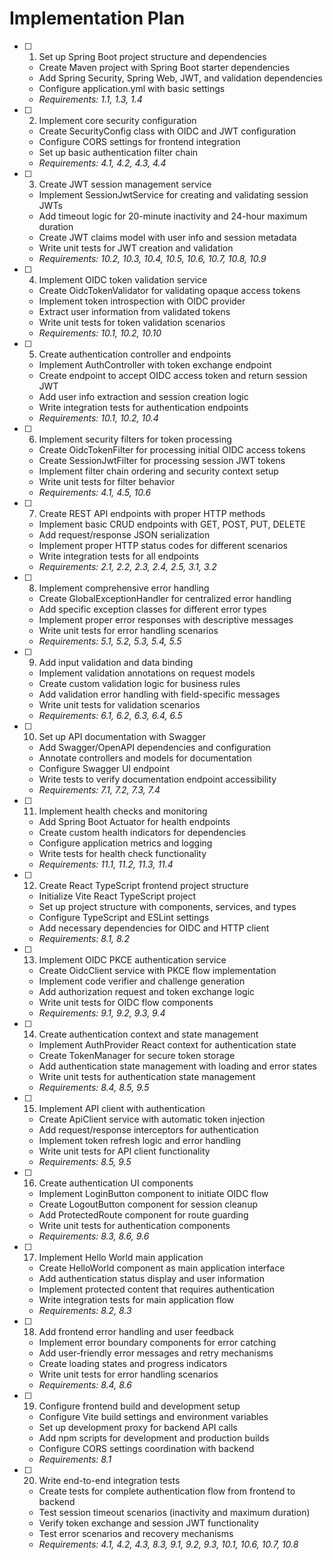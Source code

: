 # Implementation Plan

- [ ] 1. Set up Spring Boot project structure and dependencies
  - Create Maven project with Spring Boot starter dependencies
  - Add Spring Security, Spring Web, JWT, and validation dependencies
  - Configure application.yml with basic settings
  - _Requirements: 1.1, 1.3, 1.4_

- [ ] 2. Implement core security configuration
  - Create SecurityConfig class with OIDC and JWT configuration
  - Configure CORS settings for frontend integration
  - Set up basic authentication filter chain
  - _Requirements: 4.1, 4.2, 4.3, 4.4_

- [ ] 3. Create JWT session management service
  - Implement SessionJwtService for creating and validating session JWTs
  - Add timeout logic for 20-minute inactivity and 24-hour maximum duration
  - Create JWT claims model with user info and session metadata
  - Write unit tests for JWT creation and validation
  - _Requirements: 10.2, 10.3, 10.4, 10.5, 10.6, 10.7, 10.8, 10.9_

- [ ] 4. Implement OIDC token validation service
  - Create OidcTokenValidator for validating opaque access tokens
  - Implement token introspection with OIDC provider
  - Extract user information from validated tokens
  - Write unit tests for token validation scenarios
  - _Requirements: 10.1, 10.2, 10.10_

- [ ] 5. Create authentication controller and endpoints
  - Implement AuthController with token exchange endpoint
  - Create endpoint to accept OIDC access token and return session JWT
  - Add user info extraction and session creation logic
  - Write integration tests for authentication endpoints
  - _Requirements: 10.1, 10.2, 10.4_

- [ ] 6. Implement security filters for token processing
  - Create OidcTokenFilter for processing initial OIDC access tokens
  - Create SessionJwtFilter for processing session JWT tokens
  - Implement filter chain ordering and security context setup
  - Write unit tests for filter behavior
  - _Requirements: 4.1, 4.5, 10.6_

- [ ] 7. Create REST API endpoints with proper HTTP methods
  - Implement basic CRUD endpoints with GET, POST, PUT, DELETE
  - Add request/response JSON serialization
  - Implement proper HTTP status codes for different scenarios
  - Write integration tests for all endpoints
  - _Requirements: 2.1, 2.2, 2.3, 2.4, 2.5, 3.1, 3.2_

- [ ] 8. Implement comprehensive error handling
  - Create GlobalExceptionHandler for centralized error handling
  - Add specific exception classes for different error types
  - Implement proper error responses with descriptive messages
  - Write unit tests for error handling scenarios
  - _Requirements: 5.1, 5.2, 5.3, 5.4, 5.5_

- [ ] 9. Add input validation and data binding
  - Implement validation annotations on request models
  - Create custom validation logic for business rules
  - Add validation error handling with field-specific messages
  - Write unit tests for validation scenarios
  - _Requirements: 6.1, 6.2, 6.3, 6.4, 6.5_

- [ ] 10. Set up API documentation with Swagger
  - Add Swagger/OpenAPI dependencies and configuration
  - Annotate controllers and models for documentation
  - Configure Swagger UI endpoint
  - Write tests to verify documentation endpoint accessibility
  - _Requirements: 7.1, 7.2, 7.3, 7.4_

- [ ] 11. Implement health checks and monitoring
  - Add Spring Boot Actuator for health endpoints
  - Create custom health indicators for dependencies
  - Configure application metrics and logging
  - Write tests for health check functionality
  - _Requirements: 11.1, 11.2, 11.3, 11.4_

- [ ] 12. Create React TypeScript frontend project structure
  - Initialize Vite React TypeScript project
  - Set up project structure with components, services, and types
  - Configure TypeScript and ESLint settings
  - Add necessary dependencies for OIDC and HTTP client
  - _Requirements: 8.1, 8.2_

- [ ] 13. Implement OIDC PKCE authentication service
  - Create OidcClient service with PKCE flow implementation
  - Implement code verifier and challenge generation
  - Add authorization request and token exchange logic
  - Write unit tests for OIDC flow components
  - _Requirements: 9.1, 9.2, 9.3, 9.4_

- [ ] 14. Create authentication context and state management
  - Implement AuthProvider React context for authentication state
  - Create TokenManager for secure token storage
  - Add authentication state management with loading and error states
  - Write unit tests for authentication state management
  - _Requirements: 8.4, 8.5, 9.5_

- [ ] 15. Implement API client with authentication
  - Create ApiClient service with automatic token injection
  - Add request/response interceptors for authentication
  - Implement token refresh logic and error handling
  - Write unit tests for API client functionality
  - _Requirements: 8.5, 9.5_

- [ ] 16. Create authentication UI components
  - Implement LoginButton component to initiate OIDC flow
  - Create LogoutButton component for session cleanup
  - Add ProtectedRoute component for route guarding
  - Write unit tests for authentication components
  - _Requirements: 8.3, 8.6, 9.6_

- [ ] 17. Implement Hello World main application
  - Create HelloWorld component as main application interface
  - Add authentication status display and user information
  - Implement protected content that requires authentication
  - Write integration tests for main application flow
  - _Requirements: 8.2, 8.3_

- [ ] 18. Add frontend error handling and user feedback
  - Implement error boundary components for error catching
  - Add user-friendly error messages and retry mechanisms
  - Create loading states and progress indicators
  - Write unit tests for error handling scenarios
  - _Requirements: 8.4, 8.6_

- [ ] 19. Configure frontend build and development setup
  - Configure Vite build settings and environment variables
  - Set up development proxy for backend API calls
  - Add npm scripts for development and production builds
  - Configure CORS settings coordination with backend
  - _Requirements: 8.1_

- [ ] 20. Write end-to-end integration tests
  - Create tests for complete authentication flow from frontend to backend
  - Test session timeout scenarios (inactivity and maximum duration)
  - Verify token exchange and session JWT functionality
  - Test error scenarios and recovery mechanisms
  - _Requirements: 4.1, 4.2, 4.3, 8.3, 9.1, 9.2, 9.3, 10.1, 10.6, 10.7, 10.8_
